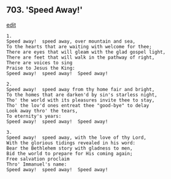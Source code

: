 
## 703.  'Speed Away!'
[edit](https://docs.google.com/document/d/1De6qu_gL5dangigLpBtPb1jSwYyQ75rw/edit?mode=html)



    1.
    Speed away!  speed away, over mountain and sea,
    To the hearts that are waiting with welcome for thee;
    There are eyes that will gleam with the glad gospel light,
    There are feet that will walk in the pathway of right,
    There are voices to sing  
    Praise to Jesus the King:
    Speed away!  speed away!  Speed away!

    2.
    Speed away!  speed away from thy home fair and bright,
    To the homes that are darken'd by sin's starless night,
    Tho' the world with its pleasures invite thee to stay,
    Tho' the lov'd ones entreat thee "good-bye" to delay
    Look away thro' the tears,
    To eternity's years:
    Speed away!  speed away!  Speed away!

    3.
    Speed away!  speed away, with the love of thy Lord,
    With the glorious tidings revealed in his word:
    Bear the Bethlehem story with gladness to men,
    Bid the world to prepare for His coming again;
    Free salvation proclaim 
    Thro' Immanuel's name:  
    Speed away!  speed away!  Speed away!
